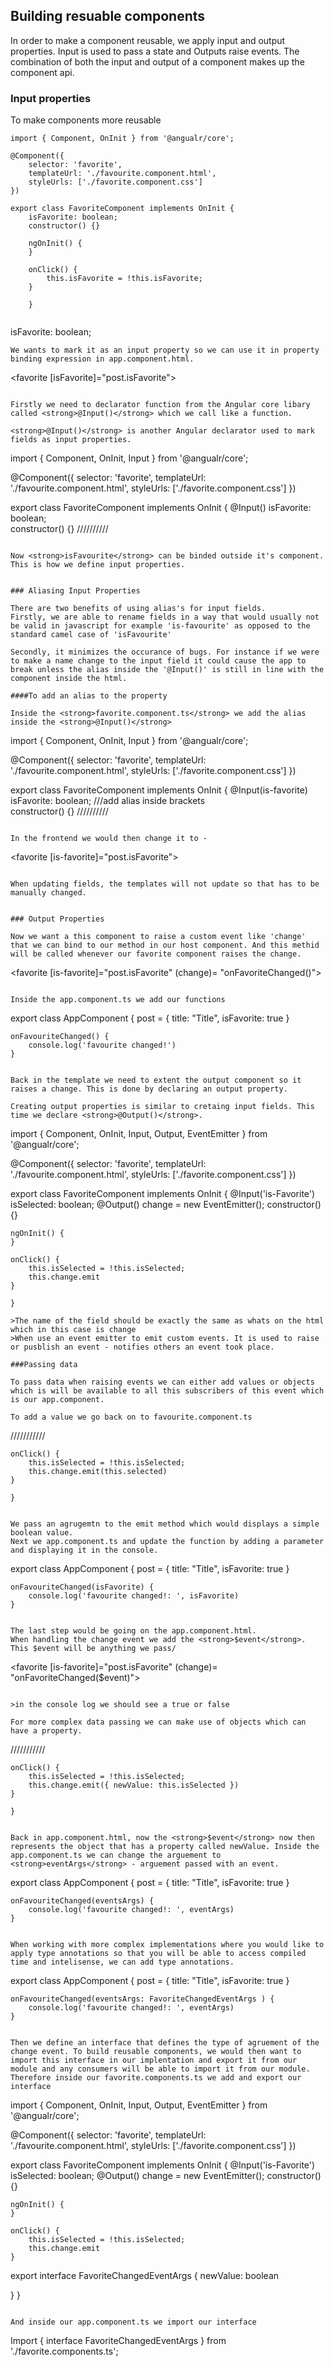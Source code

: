 ## Building resuable components

In order to make a component reusable, we apply input and output properties.
Input is used to pass a state and Outputs raise events. The combination of both the input and output of a component makes up the component api.

### Input properties

To make components more reusable 

~~~
import { Component, OnInit } from '@angualr/core';

@Component({
	selector: 'favorite',
	templateUrl: './favourite.component.html',
	styleUrls: ['./favorite.component.css']
})

export class FavoriteComponent implements OnInit {
	isFavorite: boolean; 	
	constructor() {}
	
	ngOnInit() {
	}
	
	onClick() {
		this.isFavorite = !this.isFavorite;
	}
	
	}
~~~
>~~~
isFavorite: boolean;
~~~
We wants to mark it as an input property so we can use it in property binding expression in app.component.html.

~~~
<favorite [isFavorite]="post.isFavorite"><favourite>
~~~

Firstly we need to declarator function from the Angular core libary called <strong>@Input()</strong> which we call like a function. 

<strong>@Input()</strong> is another Angular declarator used to mark fields as input properties.

~~~
import { Component, OnInit, Input } from '@angualr/core';

@Component({
	selector: 'favorite',
	templateUrl: './favourite.component.html',
	styleUrls: ['./favorite.component.css']
})

export class FavoriteComponent implements OnInit {
	@Input() isFavorite: boolean; 	
	constructor() {}
	//////////
~~~

Now <strong>isFavourite</strong> can be binded outside it's component.
This is how we define input properties.


### Aliasing Input Properties

There are two benefits of using alias's for input fields.
Firstly, we are able to rename fields in a way that would usually not be valid in javascript for example 'is-favourite' as opposed to the standard camel case of 'isFavourite'

Secondly, it minimizes the occurance of bugs. For instance if we were to make a name change to the input field it could cause the app to break unless the alias inside the '@Input()' is still in line with the component inside the html.

####To add an alias to the property

Inside the <strong>favorite.component.ts</strong> we add the alias inside the <strong>@Input()</strong>

~~~
import { Component, OnInit, Input } from '@angualr/core';

@Component({
	selector: 'favorite',
	templateUrl: './favourite.component.html',
	styleUrls: ['./favorite.component.css']
})

export class FavoriteComponent implements OnInit {
	@Input(is-favorite) isFavorite: boolean; ///add alias inside brackets	
	constructor() {}
	//////////
~~~

In the frontend we would then change it to -

~~~
<favorite [is-favorite]="post.isFavorite"><favourite>
~~~

When updating fields, the templates will not update so that has to be manually changed. 


### Output Properties

Now we want a this component to raise a custom event like 'change' that we can bind to our method in our host component. And this methid will be called whenever our favorite component raises the change.

~~~
<favorite [is-favorite]="post.isFavorite" (change)= "onFavoriteChanged()"><favourite>
~~~

Inside the app.component.ts we add our functions

~~~
export class AppComponent {
	post = {
		title: "Title",
		isFavorite: true
	}
	
	onFavouriteChanged() {
		console.log('favourite changed!')
	}

~~~

Back in the template we need to extent the output component so it raises a change. This is done by declaring an output property.

Creating output properties is similar to cretaing input fields. This time we declare <strong>@Output()</strong>.

~~~
import { Component, OnInit, Input, Output, EventEmitter } from '@angualr/core';

@Component({
	selector: 'favorite',
	templateUrl: './favourite.component.html',
	styleUrls: ['./favorite.component.css']
})

export class FavoriteComponent implements OnInit {
	@Input('is-Favorite') isSelected: boolean; 
	@Output() change = new EventEmitter(); 	constructor() {}
	
	ngOnInit() {
	}
	
	onClick() {
		this.isSelected = !this.isSelected;
		this.change.emit
	}
	
	}
~~~
>The name of the field should be exactly the same as whats on the html which in this case is change	
>When use an event emitter to emit custom events. It is used to raise or pusblish an event - notifies others an event took place.

###Passing data

To pass data when raising events we can either add values or objects which is will be available to all this subscribers of this event which is our app.component.

To add a value we go back on to favourite.component.ts  

~~~
///////////
	
	onClick() {
		this.isSelected = !this.isSelected;
		this.change.emit(this.selected)
	}
	
	}
~~~

We pass an agrugemtn to the emit method which would displays a simple boolean value.
Next we app.component.ts and update the function by adding a parameter and displaying it in the console.

~~~
export class AppComponent {
	post = {
		title: "Title",
		isFavorite: true
	}
	
	onFavouriteChanged(isFavorite) {
		console.log('favourite changed!: ', isFavorite)
	}

~~~

The last step would be going on the app.component.html.
When handling the change event we add the <strong>$event</strong>. This $event will be anything we pass/

~~~
<favorite [is-favorite]="post.isFavorite" (change)= "onFavoriteChanged($event)"><favourite>
~~~

>in the console log we should see a true or false

For more complex data passing we can make use of objects which can have a property.

~~~
///////////
	
	onClick() {
		this.isSelected = !this.isSelected;
		this.change.emit({ newValue: this.isSelected })
	}
	
	}
~~~

Back in app.component.html, now the <strong>$event</strong> now then represents the object that has a property called newValue. Inside the app.component.ts we can change the arguement to <strong>eventArgs</strong> - arguement passed with an event.

~~~
export class AppComponent {
	post = {
		title: "Title",
		isFavorite: true
	}
	
	onFavouriteChanged(eventsArgs) {
		console.log('favourite changed!: ', eventArgs)
	}
~~~

When working with more complex implementations where you would like to apply type annotations so that you will be able to access compiled time and intelisense, we can add type annotations.

~~~
export class AppComponent {
	post = {
		title: "Title",
		isFavorite: true
	}
	
	onFavouriteChanged(eventsArgs: FavoriteChangedEventArgs ) {
		console.log('favourite changed!: ', eventArgs)
	}
~~~

Then we define an interface that defines the type of agruement of the change event. To build reusable components, we would then want to import this interface in our implentation and export it from our module and any consumers will be able to import it from our module. Therefore inside our favorite.components.ts we add and export our interface

~~~
import { Component, OnInit, Input, Output, EventEmitter } from '@angualr/core';

@Component({
	selector: 'favorite',
	templateUrl: './favourite.component.html',
	styleUrls: ['./favorite.component.css']
})

export class FavoriteComponent implements OnInit {
	@Input('is-Favorite') isSelected: boolean; 
	@Output() change = new EventEmitter(); 	constructor() {}
	
	ngOnInit() {
	}
	
	onClick() {
		this.isSelected = !this.isSelected;
		this.change.emit
	}
	
export interface FavoriteChangedEventArgs {
	newValue: boolean
	
} 
	}
~~~

And inside our app.component.ts we import our interface

~~~
Import { interface FavoriteChangedEventArgs } from './favorite.components.ts';
~~~

